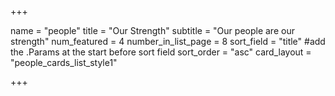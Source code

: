 +++

name = "people"
title = "Our Strength"
subtitle = "Our people are our strength"
num_featured = 4
number_in_list_page = 8
sort_field = "title" #add the .Params at the start before sort field
sort_order = "asc"
card_layout = "people_cards_list_style1"

+++